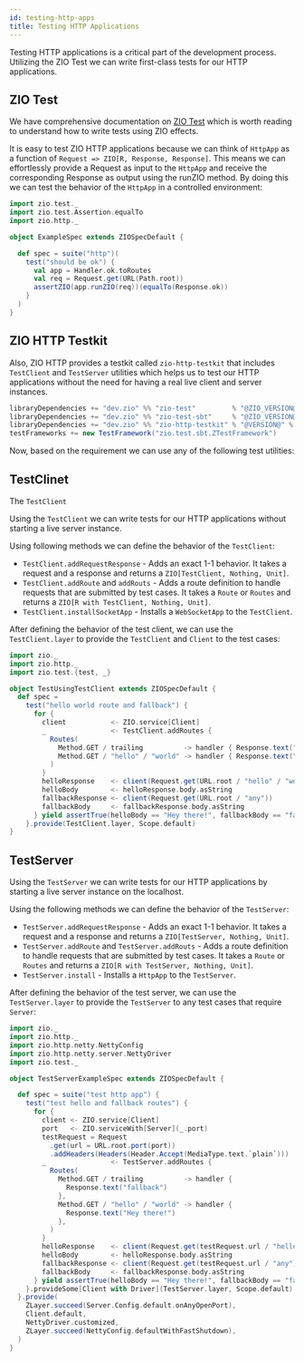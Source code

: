 ```yaml
---
id: testing-http-apps
title: Testing HTTP Applications
---
```


Testing HTTP applications is a critical part of the development process. Utilizing the ZIO Test we can write first-class tests for our HTTP applications.

## ZIO Test

We have comprehensive documentation on [ZIO Test](https://zio.dev/reference/test/) which is worth reading to understand how to write tests using ZIO effects.

It is easy to test ZIO HTTP applications because we can think of `HttpApp` as a function of `Request => ZIO[R, Response, Response]`. This means we can effortlessly provide a Request as input to the `HttpApp` and receive the corresponding Response as output using the runZIO method. By doing this we can test the behavior of the `HttpApp` in a controlled environment:

```scala mdoc:silent:reset
import zio.test._
import zio.test.Assertion.equalTo
import zio.http._

object ExampleSpec extends ZIOSpecDefault {

  def spec = suite("http")(
    test("should be ok") {
      val app = Handler.ok.toRoutes
      val req = Request.get(URL(Path.root))
      assertZIO(app.runZIO(req))(equalTo(Response.ok))
    }
  )
}
```

## ZIO HTTP Testkit

Also, ZIO HTTP provides a testkit called `zio-http-testkit` that includes `TestClient` and `TestServer` utilities which helps us to test our HTTP applications without the need for having a real live client and server instances.

```scala
libraryDependencies += "dev.zio" %% "zio-test"         % "@ZIO_VERSION@"  % Test
libraryDependencies += "dev.zio" %% "zio-test-sbt"     % "@ZIO_VERSION@"  % Test
libraryDependencies += "dev.zio" %% "zio-http-testkit" % "@VERSION@" % Test
testFrameworks += new TestFramework("zio.test.sbt.ZTestFramework")
```

Now, based on the requirement we can use any of the following test utilities:

## TestClinet

The `TestClient`

Using the `TestClient` we can write tests for our HTTP applications without starting a live server instance.

Using following methods we can define the behavior of the `TestClient`:

- `TestClient.addRequestResponse` - Adds an exact 1-1 behavior. It takes a request and a response and returns a `ZIO[TestClient, Nothing, Unit]`.
- `TestClient.addRoute` and `addRouts` - Adds a route definition to handle requests that are submitted by test cases. It takes a `Route` or `Routes` and returns a `ZIO[R with TestClient, Nothing, Unit]`.
- `TestClient.installSocketApp` - Installs a `WebSocketApp` to the `TestClient`.

After defining the behavior of the test client, we can use the `TestClient.layer` to provide the `TestClient` and `Client` to the test cases:

```scala mdoc:compile-only
import zio._
import zio.http._
import zio.test.{test, _}

object TestUsingTestClient extends ZIOSpecDefault {
  def spec = 
    test("hello world route and fallback") {
      for {
        client           <- ZIO.service[Client]
        _                <- TestClient.addRoutes {
          Routes(
            Method.GET / trailing          -> handler { Response.text("fallback") },
            Method.GET / "hello" / "world" -> handler { Response.text("Hey there!") },
          )
        }
        helloResponse    <- client(Request.get(URL.root / "hello" / "world"))
        helloBody        <- helloResponse.body.asString
        fallbackResponse <- client(Request.get(URL.root / "any"))
        fallbackBody     <- fallbackResponse.body.asString
      } yield assertTrue(helloBody == "Hey there!", fallbackBody == "fallback")
    }.provide(TestClient.layer, Scope.default)
}
```

## TestServer

Using the `TestServer` we can write tests for our HTTP applications by starting a live server instance on the localhost.

Using the following methods we can define the behavior of the `TestServer`:

- `TestServer.addRequestResponse` - Adds an exact 1-1 behavior. It takes a request and a response and returns a `ZIO[TestServer, Nothing, Unit]`.
- `TestServer.addRoute` and `TestServer.addRouts` - Adds a route definition to handle requests that are submitted by test cases. It takes a `Route` or `Routes` and returns a `ZIO[R with TestServer, Nothing, Unit]`.
- `TestServer.install` - Installs a `HttpApp` to the `TestServer`.

After defining the behavior of the test server, we can use the `TestServer.layer` to provide the `TestServer` to any test cases that require `Server`:

```scala mdoc:compile-only
import zio._
import zio.http._
import zio.http.netty.NettyConfig
import zio.http.netty.server.NettyDriver
import zio.test._

object TestServerExampleSpec extends ZIOSpecDefault {

  def spec = suite("test http app") {
    test("test hello and fallback routes") {
      for {
        client <- ZIO.service[Client]
        port   <- ZIO.serviceWith[Server](_.port)
        testRequest = Request
          .get(url = URL.root.port(port))
          .addHeaders(Headers(Header.Accept(MediaType.text.`plain`)))
        _                <- TestServer.addRoutes {
          Routes(
            Method.GET / trailing          -> handler {
              Response.text("fallback")
            },
            Method.GET / "hello" / "world" -> handler {
              Response.text("Hey there!")
            },
          )
        }
        helloResponse    <- client(Request.get(testRequest.url / "hello" / "world"))
        helloBody        <- helloResponse.body.asString
        fallbackResponse <- client(Request.get(testRequest.url / "any"))
        fallbackBody     <- fallbackResponse.body.asString
      } yield assertTrue(helloBody == "Hey there!", fallbackBody == "fallback")
    }.provideSome[Client with Driver](TestServer.layer, Scope.default)
  }.provide(
    ZLayer.succeed(Server.Config.default.onAnyOpenPort),
    Client.default,
    NettyDriver.customized,
    ZLayer.succeed(NettyConfig.defaultWithFastShutdown),
  )
}
```
